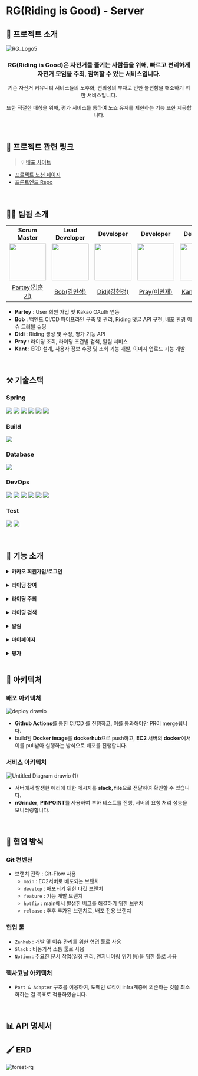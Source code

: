 # RG(Riding is Good) - Server
## 📝 프로젝트 소개
![RG_Logo5](https://user-images.githubusercontent.com/72663337/184543063-36de836d-b3a4-4772-b846-139d13a52677.png)

<div align='center'>
  <h3> RG(Riding is Good)은 자전거를 즐기는 사람들을 위해, 
    빠르고 편리하게 자전거 모임을 주최, 참여할 수 있는 서비스입니다. </h3>
  <p>기존 자전거 커뮤니티 서비스들의 노후화, 편의성의 부재로 인한 불편함을 해소하기 위한 서비스입니다.</p>
  <p> 또한 적절한 매칭을 위해, 평가 서비스를 통하여 노쇼 유저를 제한하는 기능 또한 제공합니다.</p>
</div>
  
<br>

## 🔗 프로젝트 관련 링크
> 💡 [배포 사이트](https://cool-dusk-ced14a.netlify.app/)
- [프로젝트 노션 페이지](https://backend-devcourse.notion.site/05-Forest-2164c428cb744e27befa34a395de1769)
- [프론트엔드 Repo](https://github.com/prgrms-web-devcourse/Team-Forest-RG-FE)

<br>

## 🧑‍💻 팀원 소개

<div align='center'>
<table>
  <tr>
    <td align="center"><b>Scrum Master</b></td>
    <td align="center"><b>Lead Developer</b></td>
    <td align="center"><b>Developer</b></td>
    <td align="center"><b>Developer</b></td>
    <td align="center"><b>Developer</b></td>
  </tr>
  <tr>
    <td>
        <a href="https://github.com/HunkiKim">
            <img src="https://avatars.githubusercontent.com/u/66348135?v=4" width="100px" />
        </a>
    </td>
    <td>
        <a href="https://github.com/epicblues">
            <img src="https://avatars.githubusercontent.com/u/19306609?v=4" width="100px" />
        </a>
    </td>
    <td>
        <a href="https://github.com/kkj0419">
            <img src="https://avatars.githubusercontent.com/u/72663337?v=4" width="100px" />
        </a>
    </td>
    <td>
        <a href="https://github.com/blessing333">
            <img src="https://avatars.githubusercontent.com/u/65841596?v=4" width="100px" />
        </a>
    </td>
    <td>
        <a href="https://github.com/res-cogitans">
            <img src="https://avatars.githubusercontent.com/u/54278885?v=4" width="100px" />
        </a>
    </td>
  </tr>

  <tr> 
    <td align="center"><a href="https://github.com/HunkiKim">Partey(김훈기)</a></td>
    <td align="center"><a href="https://github.com/epicblues">Bob(김민성)</a></td>
    <td align="center"><a href="https://github.com/kkj0419">Didi(김현정)</a></td>
    <td align="center"><a href="https://github.com/blessing333">Pray(이민재)</a></td>
    <td align="center"><a href="https://github.com/res-cogitans">Kant(이한빈)</a></td>
  </tr>

</table>
</div>

- **Partey** : User 회원 가입 및 Kakao OAuth 연동 
- **Bob** : 백엔드 CI/CD 파이프라인 구축 및 관리, Riding 댓글 API 구현, 배포 환경 이슈 트러블 슈팅
- **Didi** : Riding 생성 및 수정, 평가 기능 API
- **Pray** : 라이딩 조회, 라이딩 조건별 검색, 알림 서비스
- **Kant** : ERD 설계, 사용자 정보 수정 및 조회 기능 개발, 이미지 업로드 기능 개발

<br>

## ⚒ 기술스택

### Spring

<img src="https://img.shields.io/badge/Java11-007396?style=flat-square&logo=Java&logoColor=white&style=flat"/></a>
<img src="https://img.shields.io/badge/Spring Boot-6DB33F?style=flat-square&logo=Spring&logoColor=white&style=flat"/></a>
<img src="https://img.shields.io/badge/Spring Security-6DB33F?style=flat-square&logo=SpringSecurity&logoColor=white&style=flat"/></a>
<img src="https://img.shields.io/badge/Spring Data JPA-6DB33F?style=flat-square&logoColor=white&style=flat"/></a>
<img src="https://img.shields.io/badge/Rest Docs-6DB33F?style=flat-square&style=flat"/></a>
<img src="https://img.shields.io/badge/QueryDSL-gray?logoColor=white&style=flat"/></a>

### Build

<img src="https://img.shields.io/badge/Gradle-4429A1?style=flat-square&logo=Gradle&logoColor=02303A&style=flat"/></a>

### Database

<img src="https://img.shields.io/badge/MySQL 8-4479A1?style=flat-square&logo=MySQL&logoColor=white&style=flat"/></a>

### DevOps

<img src="https://img.shields.io/badge/EC2-FF9900?style=flat-square&logo=Amazon EC2&logoColor=white&style=flat"/></a>
<img src="https://img.shields.io/badge/RDS-527FFF?style=flat-square&logo=Amazon RDS&logoColor=white&style=flat"/></a>
<img src="https://img.shields.io/badge/S3-527FFF?style=flat-square&logo=Amazon S3&logoColor=white&style=flat"/></a>
<img src="https://img.shields.io/badge/Github Action-2088FF?style=flat-square&logo=Amazon RDS&logoColor=white&style=flat"/></a>
<img src="https://img.shields.io/badge/Docker-2496ED?style=flat-square&logo=Amazon RDS&logoColor=white&style=flat"/></a>
<img src="https://img.shields.io/badge/Slack-4A154B?style=flat-square&logo=Slack&logoColor=white&style=flat"/></a>

### Test

<img src="https://img.shields.io/badge/JUnit-25A162?style=flat-square&logo=JUnit5&logoColor=white&style=flat"/></a>
<img src="https://img.shields.io/badge/nGrinder-03C75A?style=flat-square&logo=Naver&logoColor=white&style=flat"/></a>

<br>

## 💌 기능 소개

<details>
    <summary><b>카카오 회원가입/로그인</b></summary>
  
- 카카오 간편 회원가입을 통하여 서비스에 가입하고, 로그인할 수 있음
</details>

<br>

<details>
    <summary><b>라이딩 참여</b></summary>
  
- 모집 중인 라이딩에 참여 신청을 할 수 있음
</details>

<br>

<details>
    <summary><b>라이딩 주최</b></summary>
  
- 지정된 양식에 따라 라이딩 모집 게시글을 편리하게 작성할 수 있음
</details>

<br>

<details>
    <summary><b>라이딩 검색</b></summary>

- 자전거 종류, 모집 상태, 레벨, 지역에 따른 라이딩 모집 게시글을 검색할 수 있음
</details>

<br>

<details>
    <summary><b>알림</b></summary>
  
- 주최했던 라이딩에 대하여, 다른 사용자가 신청-취소하면 그에 대한 알림을 받을 수 있음
</details>

<br>

<details>
    <summary><b>마이페이지</b></summary>
  
- 참여한, 참여했던 라이딩 정보와, 내가 주최했던 라이딩 게시글 정보들을 볼 수 있음
- 회원 정보를 수정할 수 있음
</details>

<br>

<details>
    <summary><b>평가</b></summary>
  
- 참여했던 라이딩에 대하여, 참여자들을 평가할 수 있음
- 라이딩을 주최한 라이딩 리더는, 멤버들의 노쇼 여부를 체크하여 해당 멤버에게 제약을 줄 수 있음
</details>

<br>


## 💬 아키텍처
### 배포 아키텍처
![deploy drawio](https://user-images.githubusercontent.com/72663337/184635974-7d1f9e9c-6133-4212-aaac-3e5a95e9779f.png)
- **Github Actions**를 통한 CI/CD 를 진행하고, 이를 통과해야만 PR이 merge됩니다.
- build된 **Docker image**를 **dockerhub**으로 push하고, **EC2** 서버의 **docker**에서 이를 pull받아 실행하는 방식으로 배포를 진행합니다.

### 서비스 아키텍처
![Untitled Diagram drawio (1)](https://user-images.githubusercontent.com/72663337/184794418-78f46f4a-1b41-4114-ab26-593d72ced230.png)

- 서버에서 발생한 에러에 대한 메시지를 **slack, file**으로 전달하여 확인할 수 있습니다.
- **nGrinder**, **PINPOINT**를 사용하여 부하 테스트를 진행, 서버의 요청 처리 성능을 모니터링합니다.

<br>

## 🙌 협업 방식

### Git 컨벤션

- 브랜치 전략 : Git-Flow 사용
  - `main` : EC2서버로 배포되는 브랜치
  - `develop` : 배포되기 위한 타깃 브랜치
  - `feature` : 기능 개발 브랜치
  - `hotfix` : main에서 발생한 버그를 해결하기 위한 브랜치
  - `release` : 추후 추가된 브랜치로, 배포 전용 브랜치 

### 협업 툴

- `Zenhub` : 개발 및 이슈 관리를 위한 협업 툴로 사용
- `Slack` : 비동기적 소통 툴로 사용
- `Notion` : 주요한 문서 작업(일정 관리, 엔지니어링 위키 등)을 위한 툴로 사용

### 헥사고날 아키텍처

- `Port & Adapter` 구조를 이용하여, 도메인 로직이 infra계층에 의존하는 것을 최소화하는 걸 목표로 적용하였습니다.

<br>

## 📊 API 명세서


## 🖌 ERD

![forest-rg](https://user-images.githubusercontent.com/72663337/184542888-b0c0c238-5b6a-41bd-8c41-6e4015be2da7.png)
